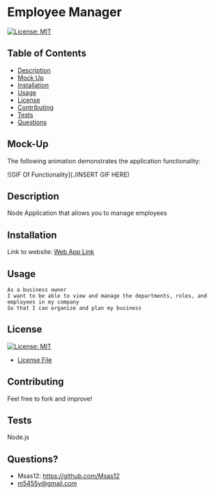 # Employee Manager 

[![License: MIT](https://img.shields.io/badge/License-MIT-yellow.svg)](https://opensource.org/licenses/MIT)

## Table of Contents
- [Description](#description)
- [Mock Up](#mock-up)
- [Installation](#installation)
- [Usage](#usage)
- [License](#license)
- [Contributing](#contributing)
- [Tests](#tests)
- [Questions](#questions)

## Mock-Up

The following animation demonstrates the application functionality:

![GIF Of Functionality](./INSERT GIF HERE)

## Description
Node Application that allows you to manage employees

## Installation
Link to website:
[Web App Link](https://github.com/Msas12/Employee-Manager)

## Usage 

```
As a business owner
I want to be able to view and manage the departments, roles, and employees in my company
So that I can organize and plan my business
```

## License
[![License: MIT](https://img.shields.io/badge/License-MIT-yellow.svg)](https://opensource.org/licenses/MIT)
- [License File](./LICENSE.txt)

## Contributing
Feel free to fork and improve!

## Tests
Node.js

## Questions?
- Msas12: https://github.com/Msas12
- m5455y@gmail.com

